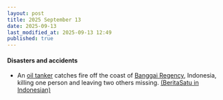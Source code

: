 ```yaml
---
layout: post
title: 2025 September 13
date: 2025-09-13
last_modified_at: 2025-09-13 12:49
published: true
---
```



#### Disasters and accidents

* An [oil tanker](https://en.wikipedia.org/wiki/Oil_tanker "Oil tanker") catches fire off the coast of [Banggai Regency](https://en.wikipedia.org/wiki/Banggai_Regency "Banggai Regency"), Indonesia, killing one person and leaving two others missing. [(BeritaSatu in Indonesian)](https://www.beritasatu.com/nusantara/2921935/kebakaran-kapal-minyak-di-luwuk-1-tewas-dan-2-hilang)

